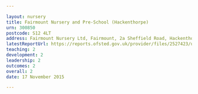 ```yaml
---

layout: nursery
title: Fairmount Nursery and Pre-School (Hackenthorpe)
urn: 300850
postcode: S12 4LT
address: Fairmount Nursery Ltd, Fairmount, 2a Sheffield Road, Hackenthorpe, SHEFFIELD, S12 4LT
latestReportUrl: https://reports.ofsted.gov.uk/provider/files/2527423/urn/300850.pdf
teaching: 2
development: 2
leadership: 2
outcomes: 2
overall: 2
date: 17 November 2015

---
```


